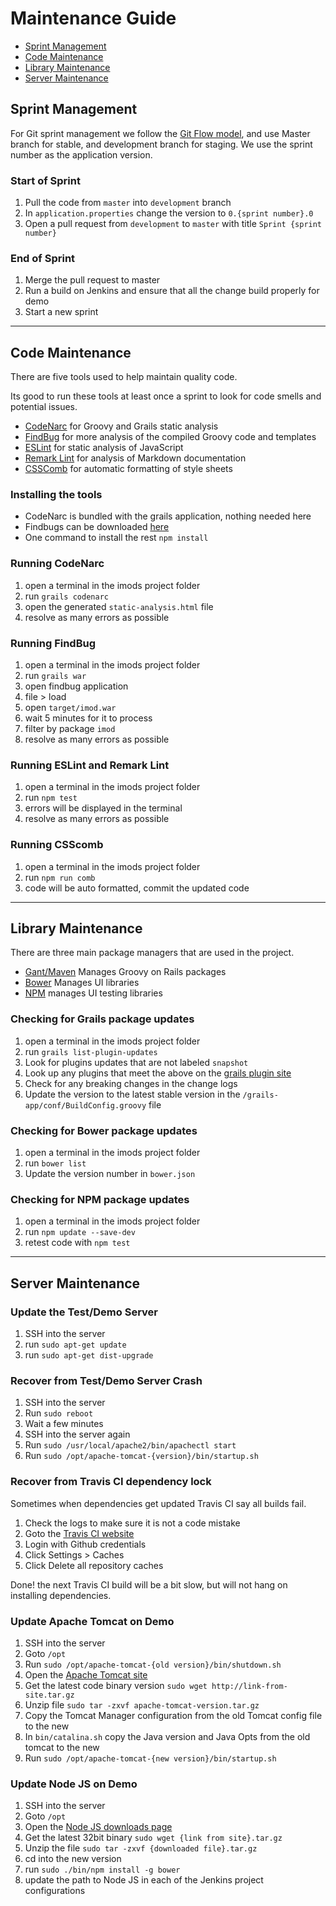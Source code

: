 # Maintenance Guide

* [Sprint Management](#sprint-management)
* [Code Maintenance](#code-maintenance)
* [Library Maintenance](#library-maintenance)
* [Server Maintenance](#server-maintenance)

## Sprint Management

For Git sprint management we follow the [Git Flow model](http://nvie.com/posts/a-successful-git-branching-model/), and
use Master branch for stable, and development branch for staging. We use the sprint number as the application version.

### Start of Sprint

1. Pull the code from `master` into `development` branch
2. In `application.properties` change the version to `0.{sprint number}.0`
3. Open a pull request from `development` to `master` with title `Sprint {sprint number}`

### End of Sprint

1. Merge the pull request to master
2. Run a build on Jenkins and ensure that all the change build properly for demo
3. Start a new sprint

---

## Code Maintenance

There are five tools used to help maintain quality code.

Its good to run these tools at least once a sprint to look for code smells and potential issues.

* [CodeNarc](http://codenarc.sourceforge.net/) for Groovy and Grails static analysis
* [FindBug](http://findbugs.sourceforge.net/) for more analysis of the compiled Groovy code and templates
* [ESLint](http://eslint.org/docs/rules/) for static analysis of JavaScript
* [Remark Lint](https://github.com/wooorm/remark-lint/blob/master/doc/rules.md) for analysis of Markdown documentation
* [CSSComb](http://csscomb.com/docs) for automatic formatting of style sheets

### Installing the tools

* CodeNarc is bundled with the grails application, nothing needed here
* Findbugs can be downloaded [here](http://findbugs.sourceforge.net/downloads.html)
* One command to install the rest `npm install`

### Running CodeNarc

1. open a terminal in the imods project folder
2. run `grails codenarc`
3. open the generated `static-analysis.html` file
4. resolve as many errors as possible

### Running FindBug

1. open a terminal in the imods project folder
2. run `grails war`
3. open findbug application
4. file > load
5. open `target/imod.war`
6. wait 5 minutes for it to process
7. filter by package `imod`
8. resolve as many errors as possible

### Running ESLint and Remark Lint

1. open a terminal in the imods project folder
2. run `npm test`
3. errors will be displayed in the terminal
4. resolve as many errors as possible

### Running CSScomb

1. open a terminal in the imods project folder
2. run `npm run comb`
3. code will be auto formatted, commit the updated code

---

## Library Maintenance

There are three main package managers that are used in the project.

* [Gant/Maven](https://maven.apache.org/) Manages Groovy on Rails packages
* [Bower](http://bower.io/) Manages UI libraries
* [NPM](https://www.npmjs.com/) manages UI testing libraries

### Checking for Grails package updates

1. open a terminal in the imods project folder
2. run `grails list-plugin-updates`
3. Look for plugins updates that are not labeled `snapshot`
4. Look up any plugins that meet the above on the [grails plugin site](http://grails.org/plugins/)
5. Check for any breaking changes in the change logs
6. Update the version to the latest stable version in the `/grails-app/conf/BuildConfig.groovy` file

### Checking for Bower package updates

1. open a terminal in the imods project folder
2. run `bower list`
3. Update the version number in `bower.json`

### Checking for NPM package updates

1. open a terminal in the imods project folder
2. run `npm update --save-dev`
3. retest code with `npm test`

---

## Server Maintenance

### Update the Test/Demo Server

1. SSH into the server
2. run `sudo apt-get update`
3. run `sudo apt-get dist-upgrade`

### Recover from Test/Demo Server Crash

1. SSH into the server
2. Run `sudo reboot`
3. Wait a few minutes
4. SSH into the server again
5. Run `sudo /usr/local/apache2/bin/apachectl start`
6. Run `sudo /opt/apache-tomcat-{version}/bin/startup.sh`

### Recover from Travis CI dependency lock

Sometimes when dependencies get updated Travis CI say all builds fail.

1. Check the logs to make sure it is not a code mistake
2. Goto the [Travis CI website](https://travis-ci.org/IMOD-ASU/imod/)
3. Login with Github credentials
4. Click Settings > Caches
5. Click Delete all repository caches

Done! the next Travis CI build will be a bit slow, but will not hang on installing dependencies.

### Update Apache Tomcat on Demo

1. SSH into the server
2. Goto `/opt`
3. Run `sudo /opt/apache-tomcat-{old version}/bin/shutdown.sh`
4. Open the [Apache Tomcat site](https://tomcat.apache.org/download-70.cgi)
5. Get the latest code binary version `sudo wget http://link-from-site.tar.gz`
6. Unzip file `sudo tar -zxvf apache-tomcat-version.tar.gz`
7. Copy the Tomcat Manager configuration from the old Tomcat config file to the new
8. In `bin/catalina.sh` copy the Java version and Java Opts from the old tomcat to the new
9. Run `sudo /opt/apache-tomcat-{new version}/bin/startup.sh`

### Update Node JS on Demo

1. SSH into the server
2. Goto `/opt`
3. Open the [Node JS downloads page](https://nodejs.org/dist/latest/)
4. Get the latest 32bit binary `sudo wget {link from site}.tar.gz`
5. Unzip the file `sudo tar -zxvf {downloaded file}.tar.gz`
6. cd into the new version
7. run `sudo ./bin/npm install -g bower`
8. update the path to Node JS in each of the Jenkins project configurations
